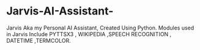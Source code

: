 # Jarvis-AI-Assistant-
Jarvis Aka my Personal AI Assistant, Created Using Python. Modules used in Jarvis Include PYTTSX3 , WIKIPEDIA ,SPEECH RECOGNITION , DATETIME ,TERMCOLOR.
